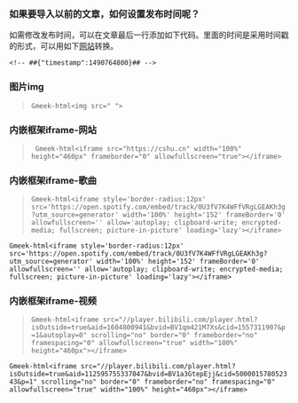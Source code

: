 ### 如果要导入以前的文章，如何设置发布时间呢？
如需修改发布时间，可以在文章最后一行添加如下代码。里面的时间是采用时间戳的形式，可以用如下[网站](https://tool.lu/timestamp)转换。

`<!-- ##{"timestamp":1490764800}## -->` 

### 图片img

> `Gmeek-html<img src=" ">`


### 内嵌框架iframe-网站

> ` Gmeek-html<iframe src="https://cshu.cn" width="100%" height="460px" frameborder="0" allowfullscreen="true"></iframe>`

### 内嵌框架iframe-歌曲

> `Gmeek-html<iframe style='border-radius:12px' src='https://open.spotify.com/embed/track/0U3fV7K4WFfVRgLGEAKh3g?utm_source=generator' width='100%' height='152' frameBorder='0' allowfullscreen='' allow='autoplay; clipboard-write; encrypted-media; fullscreen; picture-in-picture' loading='lazy'></iframe>`

`Gmeek-html<iframe style='border-radius:12px' src='https://open.spotify.com/embed/track/0U3fV7K4WFfVRgLGEAKh3g?utm_source=generator' width='100%' height='152' frameBorder='0' allowfullscreen='' allow='autoplay; clipboard-write; encrypted-media; fullscreen; picture-in-picture' loading='lazy'></iframe>`

### 内嵌框架iframe-视频

> `Gmeek-html<iframe src="//player.bilibili.com/player.html?isOutside=true&aid=1604800941&bvid=BV1qm421M7Xs&cid=1557311907&p=1&autoplay=0" scrolling="no" border="0" frameborder="no" framespacing="0" allowfullscreen="true" width="100%" height="460px"></iframe>`

`Gmeek-html<iframe src="//player.bilibili.com/player.html?isOutside=true&aid=112595755337047&bvid=BV1a3GtepEjj&cid=500001578052343&p=1" scrolling="no" border="0" frameborder="no" framespacing="0" allowfullscreen="true" width="100%" height="460px"></iframe>`